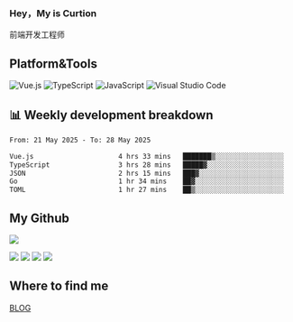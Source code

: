 ### Hey，My is Curtion
前端开发工程师
## Platform&Tools

![Vue.js](https://img.shields.io/badge/-Vue.js-4FC08D?style=flat-square&logo=Vue.js&logoColor=white)
![TypeScript](https://img.shields.io/badge/-TypeScript-007ACC?style=flat-square&logo=typescript&logoColor=white)
![JavaScript](https://img.shields.io/badge/-JavaScript-F7DF1E?style=flat-square&logo=javascript&logoColor=black)
![Visual Studio Code](https://img.shields.io/badge/-VSCode-007ACC?style=flat-square&logo=Visual-Studio-Code&logoColor=white)

## 📊 Weekly development breakdown

<!--START_SECTION:waka-->

```txt
From: 21 May 2025 - To: 28 May 2025

Vue.js                     4 hrs 33 mins   ███████▒░░░░░░░░░░░░░░░░░   29.65 %
TypeScript                 3 hrs 28 mins   █████▓░░░░░░░░░░░░░░░░░░░   22.62 %
JSON                       2 hrs 15 mins   ███▓░░░░░░░░░░░░░░░░░░░░░   14.68 %
Go                         1 hr 34 mins    ██▓░░░░░░░░░░░░░░░░░░░░░░   10.24 %
TOML                       1 hr 27 mins    ██▒░░░░░░░░░░░░░░░░░░░░░░   09.55 %
```

<!--END_SECTION:waka-->

## My Github

![](http://github-profile-summary-cards.vercel.app/api/cards/profile-details?username=curtion&theme=nord_bright)

![](http://github-profile-summary-cards.vercel.app/api/cards/stats?username=curtion&theme=nord_bright)
![](http://github-profile-summary-cards.vercel.app/api/cards/productive-time?username=curtion&theme=nord_bright&utcOffset=8)
![](http://github-profile-summary-cards.vercel.app/api/cards/repos-per-language?username=curtion&theme=nord_bright)
![](http://github-profile-summary-cards.vercel.app/api/cards/most-commit-language?username=curtion&theme=nord_bright)

## Where to find me

[BLOG](https://blog.3gxk.net)
